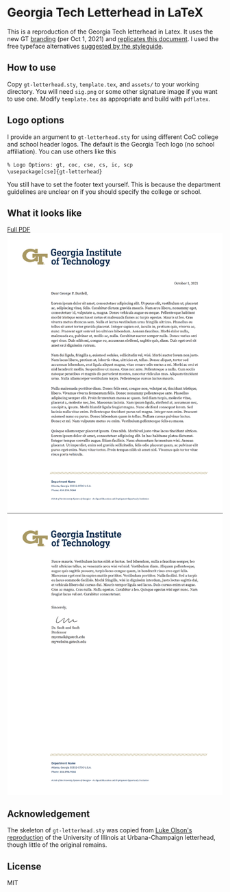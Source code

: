 # Georgia Tech Letterhead in LaTeX

This is a reproduction of the Georgia Tech letterhead in Latex.
It uses the new GT [branding](https://brand.gatech.edu/) (per Oct 1, 2021) and [replicates this document](https://brand.gatech.edu/brand-assets/letterhead).
I used the free typeface alternatives [suggested by the styleguide](https://brand.gatech.edu/our-look/typography).

## How to use

Copy `gt-letterhead.sty`, `template.tex`, and `assets/` to your working directory.
You will need `sig.png` or some other signature image if you want to use one.
Modify `template.tex` as appropriate and build with `pdflatex`.

## Logo options

I provide an argument to `gt-letterhead.sty` for using different CoC college and school header logos.
The default is the Georgia Tech logo (no school affiliation). 
You can use others like this

```
% Logo Options: gt, coc, cse, cs, ic, scp
\usepackage[cse]{gt-letterhead}
```

You still have to set the footer text yourself.
This is because the department guidelines are unclear on if you should specify the college or school.

## What it looks like

[Full PDF](template.pdf)
![example1](example-img/ex-pg1.png "example1")
![example2](example-img/ex-pg2.png "example2")

## Acknowledgement

The skeleton of `gt-letterhead.sty` was copied from [Luke Olson's reproduction](https://github.com/lukeolson/illinois-letterhead) of the University of Illinois at Urbana-Champaign letterhead, though little of the original remains.

## License

MIT
